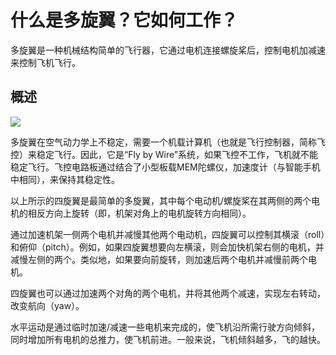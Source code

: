 # 什么是多旋翼？它如何工作？

多旋翼是一种机械结构简单的飞行器，它通过电机连接螺旋桨后，控制电机加减速来控制飞机飞行。

## 概述

![](http://ardupilot.org/copter/_images/3DR-quad-motors-top.jpg)

多旋翼在空气动力学上不稳定，需要一个机载计算机（也就是飞行控制器，简称飞控）来稳定飞行。因此，它是“Fly by Wire”系统，如果飞控不工作，飞机就不能稳定飞行。飞控电路板通过结合了小型板载MEM陀螺仪，加速度计（与智能手机中相同），来保持其稳定性。

以上所示的四旋翼是最简单的多旋翼，其中每个电动机/螺旋桨在其两侧的两个电机的相反方向上旋转（即，机架对角上的电机旋转方向相同）。

通过加速机架一侧两个电机并减慢其他两个电动机，四旋翼可以控制其横滚（roll）和俯仰（pitch）。例如，如果四旋翼想要向左横滚，则会加快机架右侧的电机，并减慢左侧的两个。类似地，如果要向前旋转，则加速后两个电机并减慢前两个电机。

四旋翼也可以通过加速两个对角的两个电机，并将其他两个减速，实现左右转动，改变航向（yaw）。

水平运动是通过临时加速/减速一些电机来完成的，使飞机沿所需行驶方向倾斜，同时增加所有电机的总推力，使飞机前进。一般来说，飞机倾斜越多，飞的越快。
